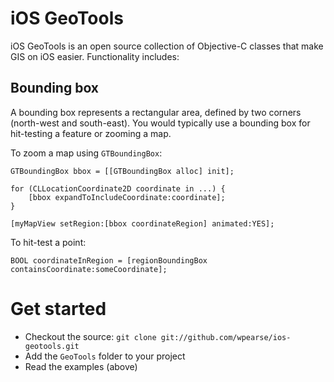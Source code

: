 # iOS GeoTools

iOS GeoTools is an open source collection of Objective-C classes that make GIS on iOS easier.
Functionality includes:

## Bounding box

A bounding box represents a rectangular area, defined by two corners (north-west and south-east). You would typically use a bounding box for hit-testing a feature or zooming a map.

To zoom a map using `GTBoundingBox`:

    GTBoundingBox bbox = [[GTBoundingBox alloc] init];
    
    for (CLLocationCoordinate2D coordinate in ...) {
        [bbox expandToIncludeCoordinate:coordinate];
    }
    
    [myMapView setRegion:[bbox coordinateRegion] animated:YES];
    
To hit-test a point:

    BOOL coordinateInRegion = [regionBoundingBox containsCoordinate:someCoordinate];

# Get started

* Checkout the source: `git clone git://github.com/wpearse/ios-geotools.git`
* Add the `GeoTools` folder to your project
* Read the examples (above)